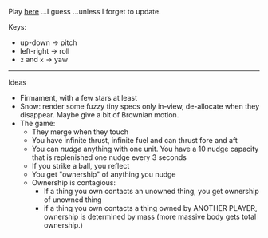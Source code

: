 
Play [here](https://unintuitive.org/s/s/tmp/the_resumator/) ...I guess ...unless I forget to update.

Keys:
* up-down -> pitch
* left-right -> roll
* `z` and `x` -> yaw

---

Ideas

* Firmament, with a few stars at least
* Snow: render some fuzzy tiny specs only in-view, de-allocate when they disappear. Maybe give a bit of Brownian motion.
* The game:
  * They merge when they touch
  * You have infinite thrust, infinite fuel and can thrust fore and aft
  * You can _nudge_ anything with one unit. You have a 10 nudge capacity that is replenished one nudge every 3 seconds
  * If you strike a ball, you reflect
  * You get "ownership" of anything you nudge
  * Ownership is contagious:
    * If a thing you own contacts an unowned thing, you get ownership of unowned thing
    * if a thing you own contacts a thing owned by ANOTHER PLAYER, ownership is determined by mass (more massive body gets total ownership.)

